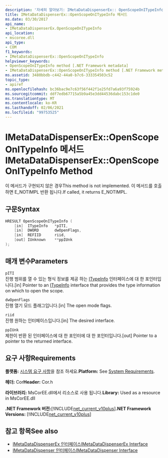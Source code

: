 ```yaml
---
description: '자세히 알아보기: IMetaDataDispenserEx:: OpenScopeOnITypeInfo 메서드'
title: IMetaDataDispenserEx::OpenScopeOnITypeInfo 메서드
ms.date: 03/30/2017
api_name:
- IMetaDataDispenserEx.OpenScopeOnITypeInfo
api_location:
- mscoree.dll
api_type:
- COM
f1_keywords:
- IMetaDataDispenserEx::OpenScopeOnITypeInfo
helpviewer_keywords:
- OpenScopeOnITypeInfo method [.NET Framework metadata]
- IMetaDataDispenserEx::OpenScopeOnITypeInfo method [.NET Framework metadata]
ms.assetid: 3480bbdb-c442-44a0-b7c6-333354503c52
topic_type:
- apiref
ms.openlocfilehash: bc36bac9e7c63f56f442f1e25fd7a6a93f75924b
ms.sourcegitcommit: ddf7edb67715a5b9a45e3dd44536dabc153c1de0
ms.translationtype: MT
ms.contentlocale: ko-KR
ms.lasthandoff: 02/06/2021
ms.locfileid: "99753525"
---
```

# <a name="imetadatadispenserexopenscopeonitypeinfo-method"></a><span data-ttu-id="9c307-103">IMetaDataDispenserEx::OpenScopeOnITypeInfo 메서드</span><span class="sxs-lookup"><span data-stu-id="9c307-103">IMetaDataDispenserEx::OpenScopeOnITypeInfo Method</span></span>

<span data-ttu-id="9c307-104">이 메서드가 구현되지 않은 경우</span><span class="sxs-lookup"><span data-stu-id="9c307-104">This method is not implemented.</span></span> <span data-ttu-id="9c307-105">이 메서드를 호출 하면 E_NOTIMPL 반환 됩니다.</span><span class="sxs-lookup"><span data-stu-id="9c307-105">If called, it returns E_NOTIMPL.</span></span>  
  
## <a name="syntax"></a><span data-ttu-id="9c307-106">구문</span><span class="sxs-lookup"><span data-stu-id="9c307-106">Syntax</span></span>  
  
```cpp  
HRESULT OpenScopeOnITypeInfo (  
    [in]  ITypeInfo   *pITI,  
    [in]  DWORD       dwOpenFlags,  
    [in]  REFIID      riid,  
    [out] IUnknown    **ppIUnk  
);  
```  
  
## <a name="parameters"></a><span data-ttu-id="9c307-107">매개 변수</span><span class="sxs-lookup"><span data-stu-id="9c307-107">Parameters</span></span>  

 `pITI`  
 <span data-ttu-id="9c307-108">진행 범위를 열 수 있는 형식 정보를 제공 하는 [ITypeInfo](/previous-versions/windows/desktop/api/oaidl/nn-oaidl-itypeinfo) 인터페이스에 대 한 포인터입니다.</span><span class="sxs-lookup"><span data-stu-id="9c307-108">[in] Pointer to an [ITypeInfo](/previous-versions/windows/desktop/api/oaidl/nn-oaidl-itypeinfo) interface that provides the type information on which to open the scope.</span></span>  
  
 `dwOpenFlags`  
 <span data-ttu-id="9c307-109">진행 열기 모드 플래그입니다.</span><span class="sxs-lookup"><span data-stu-id="9c307-109">[in] The open mode flags.</span></span>  
  
 `riid`  
 <span data-ttu-id="9c307-110">진행 원하는 인터페이스입니다.</span><span class="sxs-lookup"><span data-stu-id="9c307-110">[in] The desired interface.</span></span>  
  
 `ppIUnk`  
 <span data-ttu-id="9c307-111">제한이 반환 된 인터페이스에 대 한 포인터에 대 한 포인터입니다.</span><span class="sxs-lookup"><span data-stu-id="9c307-111">[out] Pointer to a pointer to the returned interface.</span></span>  
  
## <a name="requirements"></a><span data-ttu-id="9c307-112">요구 사항</span><span class="sxs-lookup"><span data-stu-id="9c307-112">Requirements</span></span>  

 <span data-ttu-id="9c307-113">**플랫폼:** [시스템 요구 사항](../../get-started/system-requirements.md)을 참조 하세요.</span><span class="sxs-lookup"><span data-stu-id="9c307-113">**Platform:** See [System Requirements](../../get-started/system-requirements.md).</span></span>  
  
 <span data-ttu-id="9c307-114">**헤더:** Cor</span><span class="sxs-lookup"><span data-stu-id="9c307-114">**Header:** Cor.h</span></span>  
  
 <span data-ttu-id="9c307-115">**라이브러리:** MsCorEE.dll에서 리소스로 사용 됩니다.</span><span class="sxs-lookup"><span data-stu-id="9c307-115">**Library:** Used as a resource in MsCorEE.dll</span></span>  
  
 <span data-ttu-id="9c307-116">**.NET Framework 버전:**[!INCLUDE[net_current_v10plus](../../../../includes/net-current-v10plus-md.md)]</span><span class="sxs-lookup"><span data-stu-id="9c307-116">**.NET Framework Versions:** [!INCLUDE[net_current_v10plus](../../../../includes/net-current-v10plus-md.md)]</span></span>  
  
## <a name="see-also"></a><span data-ttu-id="9c307-117">참고 항목</span><span class="sxs-lookup"><span data-stu-id="9c307-117">See also</span></span>

- [<span data-ttu-id="9c307-118">IMetaDataDispenserEx 인터페이스</span><span class="sxs-lookup"><span data-stu-id="9c307-118">IMetaDataDispenserEx Interface</span></span>](imetadatadispenserex-interface.md)
- [<span data-ttu-id="9c307-119">IMetaDataDispenser 인터페이스</span><span class="sxs-lookup"><span data-stu-id="9c307-119">IMetaDataDispenser Interface</span></span>](imetadatadispenser-interface.md)
